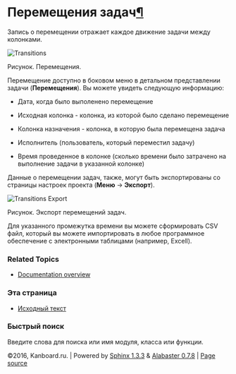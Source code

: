 Перемещения задач[¶](#task-transitions "Ссылка на этот заголовок")
==================================================================

Запись о перемещении отражает каждое движение задачи между колонками.

![Transitions](https://kanboard.net/screenshots/documentation/transitions.png)

Рисунок. Перемещения.

Перемещение доступно в боковом меню в детальном представлении задачи
(**Перемещения**). Вы можете увидеть следующую информацию:

-   Дата, когда было выполенено перемещение

-   Исходная колонка - колонка, из которой было сделано перемещение

-   Колонка назначения - колонка, в которую была перемещена задача

-   Исполнитель (пользователь, который переместил задачу)

-   Время проведенное в колонке (сколько времени было затрачено на
    выполнение задачи в указанной колонке)

Данные о перемещении задач, также, могут быть экспортированы со страницы
настроек проекта (**Меню** -\> **Экспорт**).

![Transitions
Export](https://kanboard.net/screenshots/documentation/transitions-export.png)

Рисунок. Экспорт перемещений задач.

Для указанного промежутка времени вы можете сформировать CSV файл,
который вы можете импортировать в любое программное обеспечение с
электронными таблицами (например, Excell).

### Related Topics

-   [Documentation overview](index.html)

### Эта страница

-   [Исходный текст](_sources/transitions.txt)

### Быстрый поиск

Введите слова для поиска или имя модуля, класса или функции.

©2016, Kanboard.ru. | Powered by [Sphinx 1.3.3](http://sphinx-doc.org/)
& [Alabaster 0.7.8](https://github.com/bitprophet/alabaster) | [Page
source](_sources/transitions.txt)
